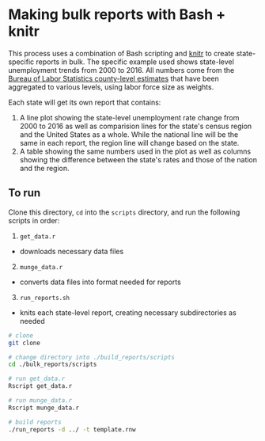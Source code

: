 # Making bulk reports with Bash + knitr

This process uses a combination of Bash scripting and
[knitr](https://yihui.name/knitr/) to create state-specific reports in
bulk. The specific example used shows state-level unemployment trends
from 2000 to 2016. All numbers come from the [Bureau of Labor
Statistics county-level
estimates](https://www.btskinner.me/data/bls-unemployment/) that have
been aggregated to various levels, using labor force size as weights.

Each state will get its own report that contains:

1. A line plot showing the state-level unemployment rate change from
   2000 to 2016 as well as comparision lines for the state's census
   region and the United States as a whole. While the national line
   will be the same in each report, the region line will change based
   on the state.  
2. A table showing the same numbers used in the plot as well as
   columns showing the difference between the state's rates and those
   of the nation and the region.

## To run

Clone this directory, `cd` into the `scripts` directory, and run the
following scripts in order:

1. `get_data.r`
  - downloads necessary data files
2. `munge_data.r`
  - converts data files into format needed for reports
3. `run_reports.sh`
  - knits each state-level report, creating necessary subdirectories
    as needed

```bash
# clone
git clone

# change directory into ./build_reports/scripts
cd ./bulk_reports/scripts

# run get_data.r
Rscript get_data.r

# run munge_data.r
Rscript munge_data.r

# build reports
./run_reports -d ../ -t template.rnw
```

